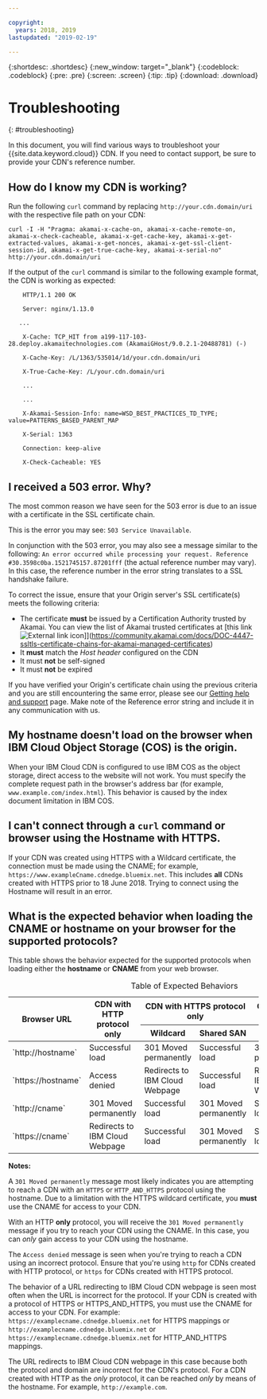 ```yaml
---

copyright:
  years: 2018, 2019
lastupdated: "2019-02-19"

---
```


{:shortdesc: .shortdesc}
{:new_window: target="_blank"}
{:codeblock: .codeblock}
{:pre: .pre}
{:screen: .screen}
{:tip: .tip}
{:download: .download}

# Troubleshooting
{: #troubleshooting}

In this document, you will find various ways to troubleshoot your {{site.data.keyword.cloud}} CDN. If you need to contact support, be sure to provide your CDN's reference number.

## How do I know my CDN is working?
Run the following `curl` command by replacing `http://your.cdn.domain/uri` with the respective file path on your CDN:

`curl -I -H "Pragma: akamai-x-cache-on, akamai-x-cache-remote-on, akamai-x-check-cacheable, akamai-x-get-cache-key, akamai-x-get-extracted-values, akamai-x-get-nonces, akamai-x-get-ssl-client-session-id, akamai-x-get-true-cache-key, akamai-x-serial-no" http://your.cdn.domain/uri`

If the output of the `curl` command is similar to the following example format, the CDN is working as expected:

```
    HTTP/1.1 200 OK

    Server: nginx/1.13.0

   ...

    X-Cache: TCP_HIT from a199-117-103-28.deploy.akamaitechnologies.com (AkamaiGHost/9.0.2.1-20488781) (-)

    X-Cache-Key: /L/1363/535014/1d/your.cdn.domain/uri

    X-True-Cache-Key: /L/your.cdn.domain/uri

    ...

    ...

    X-Akamai-Session-Info: name=WSD_BEST_PRACTICES_TD_TYPE; value=PATTERNS_BASED_PARENT_MAP

    X-Serial: 1363

    Connection: keep-alive

    X-Check-Cacheable: YES
```

## I received a 503 error. Why?

The most common reason we have seen for the 503 error is due to an issue with a certificate in the SSL certificate chain.

This is the error you may see: `503 Service Unavailable`.  

In conjunction with the 503 error, you may also see a message similar to the following: `An error occurred while processing your request. Reference #30.3598c0ba.1521745157.87201fff` (the actual reference number may vary). In this case, the reference number in the error string translates to a SSL handshake failure.

To correct the issue, ensure that your Origin server's SSL certificate(s) meets the following criteria:
  * The certificate **must** be issued by a Certification Authority trusted by Akamai. You can view the list of Akamai trusted certificates at [this link ![External link icon](../../icons/launch-glyph.svg "External link icon")]](https://community.akamai.com/docs/DOC-4447-ssltls-certificate-chains-for-akamai-managed-certificates)
  * It **must** match the *Host header* configured on the CDN
  * It must **not** be self-signed
  * It must **not** be expired

If you have verified your Origin's certificate chain using the previous criteria and you are still encountering the same error, please see our [Getting help and support](/docs/infrastructure/CDN/getting-help.html#gettinghelp) page. Make note of the Reference error string and include it in any communication with us.

## My hostname doesn't load on the browser when IBM Cloud Object Storage (COS) is the origin.

When your IBM Cloud CDN is configured to use IBM COS as the object storage, direct access to the website will not work. You must specify the complete request path in the browser's address bar (for example, `www.example.com/index.html`). This behavior is caused by the index document limitation in IBM COS.

## I can't connect through a `curl` command or browser using the Hostname with HTTPS.

If your CDN was created using HTTPS with a Wildcard certificate, the connection must be made using the CNAME; for example, `https://www.exampleCname.cdnedge.bluemix.net`. This includes **all** CDNs created with HTTPS prior to 18 June 2018. Trying to connect using the Hostname will result in an error.

## What is the expected behavior when loading the CNAME or hostname on your browser for the supported protocols?

This table shows the behavior expected for the supported protocols when loading either the **hostname** or **CNAME** from your web browser.

<table>
<caption caption-side=“top”>Table of Expected Behaviors</caption>
<thead>
<tr>
<th rowspan=2 scope="col">Browser URL</th>
<th rowspan=2 scope="col">CDN with HTTP protocol only</th>
<th colspan=2 scope="col">CDN with HTTPS protocol only</th>
<th colspan=2 scope="col">CDN with both HTTP and HTTPS protocols</th>
</tr>
<tr>
<th scope="col"> Wildcard </th>
<th scope="col"> Shared SAN </th>
<th scope="col"> Wildcard </th>
<th scope="col"> Shared SAN </th>
</tr>
</thead>
<tbody>
<tr>
<td> `http://hostname` </td>
<td> Successful load </td>
<td> 301 Moved permanently </td>
<td> Successful load </td>
<td> 301 Moved permanently </td>
<td> Successful load </td>
</tr>
<tr>
<td> `https://hostname`</td>
<td> Access denied </td>
<td> Redirects to IBM Cloud Webpage </td>
<td> Successful load </td>
<td> Redirects to IBM Cloud Webpage </td>
<td> Successful load </td>
</tr>
<tr>
		<td> `http://cname` </td>
		<td> 301 Moved permanently </td>
		<td> Successful load </td>
		<td> 301 Moved permanently </td>
		<td> Successful load </td>
		<td> 301 Moved permanently </td>
</tr>
<tr>
		<td> `https://cname` </td>
		<td> Redirects to IBM Cloud Webpage </td>
		<td> Successful load </td>
		<td> 301 Moved permanently </td>
		<td> Successful load </td>
		<td> Redirects to IBM Cloud Webpage </td>
</tr>
</tbody>
</table>

**Notes:**

A `301 Moved permanently` message most likely indicates you are attempting to reach a CDN with an `HTTPS` or `HTTP_AND_HTTPS` protocol using the hostname. Due to a limitation with the HTTPS wildcard certificate, you **must** use the CNAME for access to your CDN.

With an HTTP **only** protocol, you will receive the `301 Moved permanently` message if you try to reach your CDN using the CNAME. In this case, you can _only_ gain access to your CDN using the hostname.

The `Access denied` message is seen when you're trying to reach a CDN using an incorrect protocol. Ensure that you're using `http` for CDNs created with HTTP protocol, or `https` for CDNs created with HTTPS protocol.

The behavior of a URL redirecting to IBM Cloud CDN webpage is seen most often when the URL is incorrect for the protocol. If your CDN is created with a protocol of HTTPS or HTTPS_AND_HTTPS, you must use the CNAME for access to your CDN. For example: `https://examplecname.cdnedge.bluemix.net` for HTTPS mappings or `http://examplecname.cdnedge.bluemix.net` or `https://examplecname.cdnedge.bluemix.net` for HTTP_AND_HTTPS mappings.

The URL redirects to IBM Cloud CDN webpage in this case because both the protocol and domain are incorrect for the CDN's protocol. For a CDN created with HTTP as the _only_ protocol, it can be reached _only_ by means of the hostname. For example, `http://example.com`.
